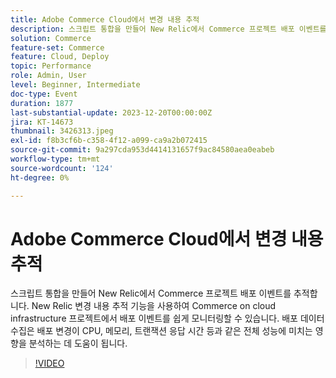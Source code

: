 ```yaml
---
title: Adobe Commerce Cloud에서 변경 내용 추적
description: 스크립트 통합을 만들어 New Relic에서 Commerce 프로젝트 배포 이벤트를 추적합니다. New Relic 변경 내용 추적 기능을 사용하여 Commerce on cloud infrastructure 프로젝트에서 배포 이벤트를 쉽게 모니터링할 수 있습니다. 배포 데이터 수집은 배포 변경이 CPU, 메모리, 트랜잭션 응답 시간 등과 같은 전체 성능에 미치는 영향을 분석하는 데 도움이 됩니다.
solution: Commerce
feature-set: Commerce
feature: Cloud, Deploy
topic: Performance
role: Admin, User
level: Beginner, Intermediate
doc-type: Event
duration: 1877
last-substantial-update: 2023-12-20T00:00:00Z
jira: KT-14673
thumbnail: 3426313.jpeg
exl-id: f8b3cf6b-c358-4f12-a099-ca9a2b072415
source-git-commit: 9a297cda953d4414131657f9ac84580aea0eabeb
workflow-type: tm+mt
source-wordcount: '124'
ht-degree: 0%

---
```


# Adobe Commerce Cloud에서 변경 내용 추적

스크립트 통합을 만들어 New Relic에서 Commerce 프로젝트 배포 이벤트를 추적합니다. New Relic 변경 내용 추적 기능을 사용하여 Commerce on cloud infrastructure 프로젝트에서 배포 이벤트를 쉽게 모니터링할 수 있습니다. 배포 데이터 수집은 배포 변경이 CPU, 메모리, 트랜잭션 응답 시간 등과 같은 전체 성능에 미치는 영향을 분석하는 데 도움이 됩니다.

>[!VIDEO](https://video.tv.adobe.com/v/3456452/?learn=on&captions=kor)
